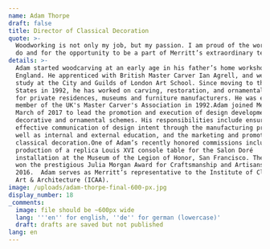 ```yaml
---
name: Adam Thorpe
draft: false
title: Director of Classical Decoration
quote: >-
  Woodworking is not only my job, but my passion. I am proud of the work that we
  do and for the opportunity to be a part of Merritt’s extraordinary team.
details: >-
  Adam started woodcarving at an early age in his father’s home workshop in
  England. He apprenticed with British Master Carver Ian Agrell, and went on to
  study at the City and Guilds of London Art School. Since moving to the United
  States in 1992, he has worked on carving, restoration, and ornamental design
  for private residences, museums and furniture manufacturers. He was elected a
  member of the UK's Master Carver's Association in 1992.Adam joined Merritt in
  March of 2017 to lead the promotion and execution of design development for
  decorative and ornamental schemes. His responsibilities include ensuring
  effective communication of design intent through the manufacturing process, as
  well as internal and external education, and the marketing and promotion of
  classical decoration.One of Adam’s recently honored commissions includes the
  production of a replica Louis XVI console table for the Salon Doré
  installation at the Museum of the Legion of Honor, San Francisco. The project
  won the prestigious Julia Morgan Award for Craftsmanship and Artisanship in
  2016.  Adam serves as Merritt’s representative to the Institute of Classical
  Art & Architecture (ICAA).
image: /uploads/adam-thorpe-final-600-px.jpg
display_number: 18
_comments:
  image: file should be ~600px wide
  lang: '''en'' for english, ''de'' for german (lowercase)'
  draft: drafts are saved but not published
lang: en
---
```

